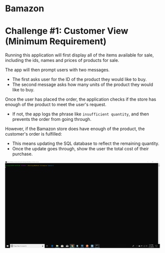 # Bamazon

# Challenge #1: Customer View (Minimum Requirement)


Running this application will first display all of the items available for sale, including the ids, names and prices of products for sale.


The app will then prompt users with two messages.

* The first asks user for the ID of the product they would like to buy.
* The second message asks how many units of the product they would like to buy.

Once the user has placed the order, the application checks if the store has enough of the product to meet the user's request.

 * If not, the app logs the phrase like `insufficient quantity`, and then prevents the order from going through.


However, if the Bamazon store does have enough of the product, the customer's order is fulfilled:
   * This means updating the SQL database to reflect the remaining quantity.
   * Once the update goes through, show the user the total cost of their purchase.



<img src="screencast-bamazon.gif" />